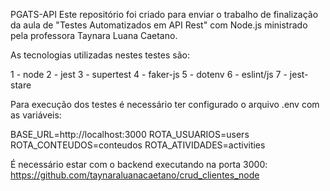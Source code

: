 PGATS-API
Este repositório foi criado para enviar o trabalho de finalização da aula de "Testes Automatizados em API Rest" com Node.js ministrado pela professora Taynara Luana Caetano.

As tecnologias utilizadas nestes testes são:

1 - node
2 - jest
3 - supertest
4 - faker-js
5 - dotenv
6 - eslint/js
7 - jest-stare

Para execução dos testes é necessário ter configurado o arquivo .env com as variáveis:

BASE_URL=http://localhost:3000
ROTA_USUARIOS=users
ROTA_CONTEUDOS=conteudos
ROTA_ATIVIDADES=activities

É necessário estar com o backend executando na porta 3000: https://github.com/taynaraluanacaetano/crud_clientes_node
